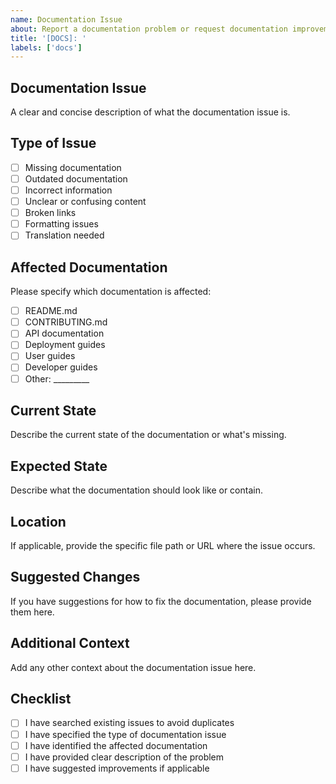 ```yaml
---
name: Documentation Issue
about: Report a documentation problem or request documentation improvements
title: '[DOCS]: '
labels: ['docs']
---
```


## Documentation Issue
A clear and concise description of what the documentation issue is.

## Type of Issue
- [ ] Missing documentation
- [ ] Outdated documentation
- [ ] Incorrect information
- [ ] Unclear or confusing content
- [ ] Broken links
- [ ] Formatting issues
- [ ] Translation needed

## Affected Documentation
Please specify which documentation is affected:
- [ ] README.md
- [ ] CONTRIBUTING.md
- [ ] API documentation
- [ ] Deployment guides
- [ ] User guides
- [ ] Developer guides
- [ ] Other: _________

## Current State
Describe the current state of the documentation or what's missing.

## Expected State
Describe what the documentation should look like or contain.

## Location
If applicable, provide the specific file path or URL where the issue occurs.

## Suggested Changes
If you have suggestions for how to fix the documentation, please provide them here.

## Additional Context
Add any other context about the documentation issue here.

## Checklist
- [ ] I have searched existing issues to avoid duplicates
- [ ] I have specified the type of documentation issue
- [ ] I have identified the affected documentation
- [ ] I have provided clear description of the problem
- [ ] I have suggested improvements if applicable 